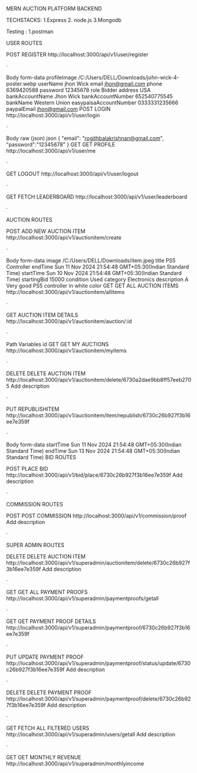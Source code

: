 MERN AUCTION PLATFORM BACKEND

TECHSTACKS:
1.Express
2. node.js
3.Mongodb

Testing :
1.postman
﻿

USER ROUTES
﻿

POST
REGISTER
http://localhost:3000/api/v1/user/register


·
﻿

Body
form-data
profileImage
/C:/Users/DELL/Downloads/john-wick-4-poster.webp
userName
jhon Wick
email
jhon@gmail.com
phone
6369420588
password
12345678
role
Bidder
address
USA
bankAccountName
Jhon Wick
bankAccountNumber
652540775545
bankName
Western Union
easypaisaAccountNumber
0333331235666
paypalEmail
jhon@gmail.com
POST
LOGIN
http://localhost:3000/api/v1/user/login


·
﻿

Body
raw (json)
json
{
    "email": "rogithbalakrishnan@gmail.com",
    "password":"12345678"
}
GET
GET PROFILE
http://localhost:3000/api/v1/user/me


·
﻿

GET
LOGOUT
http://localhost:3000/api/v1/user/logout


·
﻿

GET
FETCH LEADERBOARD
http://localhost:3000/api/v1/user/leaderboard


·
﻿

AUCTION ROUTES
﻿

POST
ADD NEW AUCTION ITEM
http://localhost:3000/api/v1/auctionitem/create


·
﻿

Body
form-data
image
/C:/Users/DELL/Downloads/item.jpeg
title
PS5 Controller
endTime
Sun 11 Nov 2024 21:54:48 GMT+05:30(Indian Standard Time)
startTime
Sun 10 Nov 2024 21:54:48 GMT+05:30(Indian Standard Time)
startingBid
15000
condition
Used
category
Electronics
description
A Very good PS5 controller in white color
GET
GET ALL AUCTION ITEMS
http://localhost:3000/api/v1/auctionitem/allitems


·
﻿

GET
AUCTION ITEM DETAILS
http://localhost:3000/api/v1/auctionitem/auction/:id


·
﻿

Path Variables
id
GET
GET MY AUCTIONS
http://localhost:3000/api/v1/auctionitem/myitems


·
﻿

DELETE
DELETE AUCTION ITEM
http://localhost:3000/api/v1/auctionitem/delete/6730a2dae9bb8ff57eeb2705
Add description

·
﻿

PUT
REPUBLISHITEM
http://localhost:3000/api/v1/auctionitem/item/republish/6730c26b927f3b16ee7e359f


·
﻿

Body
form-data
startTime
Sun 11 Nov 2024 21:54:48 GMT+05:30(Indian Standard Time)
endTime
Sun 13 Nov 2024 21:54:48 GMT+05:30(Indian Standard Time)
BID ROUTES
﻿

POST
PLACE BID
http://localhost:3000/api/v1/bid/place/6730c26b927f3b16ee7e359f
Add description

·
﻿

COMMISSION ROUTES
﻿

POST
POST COMMISSION
http://localhost:3000/api/v1/commission/proof
Add description

·
﻿

SUPER ADMIN ROUTES
﻿

DELETE
DELETE AUCTION ITEM
http://localhost:3000/api/v1/superadmin/auctionitem/delete/6730c26b927f3b16ee7e359f
Add description

·
﻿

GET
GET ALL PAYMENT PROOFS
http://localhost:3000/api/v1/superadmin/paymentproofs/getall


·
﻿

GET
GET PAYMENT PROOF DETAILS
http://localhost:3000/api/v1/superadmin/paymentproof/6730c26b927f3b16ee7e359f


·
﻿

PUT
UPDATE PAYMENT PROOF
http://localhost:3000/api/v1/superadmin/paymentproof/status/update/6730c26b927f3b16ee7e359f
Add description

·
﻿

DELETE
DELETE PAYMENT PROOF
http://localhost:3000/api/v1/superadmin/paymentproof/delete/6730c26b927f3b16ee7e359f
Add description

·
﻿

GET
FETCH ALL FILTERED USERS
http://localhost:3000/api/v1/superadmin/users/getall
Add description

·
﻿

GET
GET MONTHLY REVENUE
http://localhost:3000/api/v1/superadmin/monthlyincome

